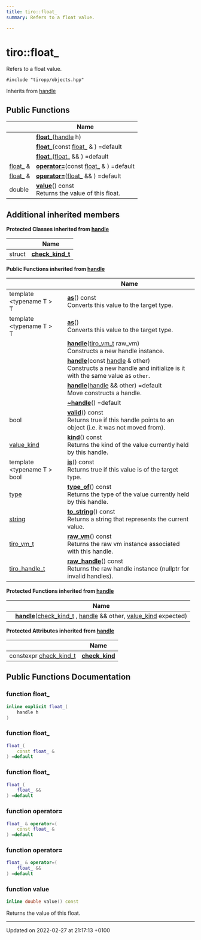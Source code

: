 ```yaml
---
title: tiro::float_
summary: Refers to a float value. 

---
```


# tiro::float_



Refers to a float value. 


`#include "tiropp/objects.hpp"`

Inherits from [handle](/docs/api/classes/classtiro_1_1handle)

## Public Functions

|                | Name           |
| -------------- | -------------- |
| | **[float_](/docs/api/classes/classtiro_1_1float__#function-float-)**([handle](/docs/api/classes/classtiro&#95;1&#95;1handle) h) |
| | **[float_](/docs/api/classes/classtiro_1_1float__#function-float-)**(const [float&#95;](/docs/api/classes/classtiro&#95;1&#95;1float&#95;&#95;) & ) =default |
| | **[float_](/docs/api/classes/classtiro_1_1float__#function-float-)**([float&#95;](/docs/api/classes/classtiro&#95;1&#95;1float&#95;&#95;) && ) =default |
| [float_](/docs/api/classes/classtiro_1_1float__) & | **[operator=](/docs/api/classes/classtiro_1_1float__#function-operator=)**(const [float&#95;](/docs/api/classes/classtiro&#95;1&#95;1float&#95;&#95;) & ) =default |
| [float_](/docs/api/classes/classtiro_1_1float__) & | **[operator=](/docs/api/classes/classtiro_1_1float__#function-operator=)**([float&#95;](/docs/api/classes/classtiro&#95;1&#95;1float&#95;&#95;) && ) =default |
| double | **[value](/docs/api/classes/classtiro_1_1float__#function-value)**() const<br>Returns the value of this float.  |

## Additional inherited members

**Protected Classes inherited from [handle](/docs/api/classes/classtiro_1_1handle)**

|                | Name           |
| -------------- | -------------- |
| struct | **[check_kind_t](/docs/api/classes/structtiro_1_1handle_1_1check__kind__t)**  |

**Public Functions inherited from [handle](/docs/api/classes/classtiro_1_1handle)**

|                | Name           |
| -------------- | -------------- |
| template <typename T \> <br>T | **[as](/docs/api/classes/classtiro_1_1handle#function-as)**() const<br>Converts this value to the target type.  |
| template <typename T \> <br>T | **[as](/docs/api/classes/classtiro_1_1handle#function-as)**()<br>Converts this value to the target type.  |
| | **[handle](/docs/api/classes/classtiro_1_1handle#function-handle)**([tiro&#95;vm&#95;t](/docs/api/files/def&#95;8h#typedef-tiro-vm-t) raw_vm)<br>Constructs a new handle instance.  |
| | **[handle](/docs/api/classes/classtiro_1_1handle#function-handle)**(const [handle](/docs/api/classes/classtiro&#95;1&#95;1handle) & other)<br>Constructs a new handle and initialize is it with the same value as `other`.  |
| | **[handle](/docs/api/classes/classtiro_1_1handle#function-handle)**([handle](/docs/api/classes/classtiro&#95;1&#95;1handle) && other) =default<br>Move constructs a handle.  |
| | **[~handle](/docs/api/classes/classtiro_1_1handle#function-~handle)**() =default |
| bool | **[valid](/docs/api/classes/classtiro_1_1handle#function-valid)**() const<br>Returns true if this handle points to an object (i.e. it was not moved from).  |
| [value_kind](/docs/api/namespaces/namespacetiro#enum-value-kind) | **[kind](/docs/api/classes/classtiro_1_1handle#function-kind)**() const<br>Returns the kind of the value currently held by this handle.  |
| template <typename T \> <br>bool | **[is](/docs/api/classes/classtiro_1_1handle#function-is)**() const<br>Returns true if this value is of the target type.  |
| [type](/docs/api/classes/classtiro_1_1type) | **[type_of](/docs/api/classes/classtiro_1_1handle#function-type-of)**() const<br>Returns the type of the value currently held by this handle.  |
| [string](/docs/api/classes/classtiro_1_1string) | **[to_string](/docs/api/classes/classtiro_1_1handle#function-to-string)**() const<br>Returns a string that represents the current value.  |
| [tiro_vm_t](/docs/api/files/def_8h#typedef-tiro-vm-t) | **[raw_vm](/docs/api/classes/classtiro_1_1handle#function-raw-vm)**() const<br>Returns the raw vm instance associated with this handle.  |
| [tiro_handle_t](/docs/api/files/def_8h#typedef-tiro-handle-t) | **[raw_handle](/docs/api/classes/classtiro_1_1handle#function-raw-handle)**() const<br>Returns the raw handle instance (nullptr for invalid handles).  |

**Protected Functions inherited from [handle](/docs/api/classes/classtiro_1_1handle)**

|                | Name           |
| -------------- | -------------- |
| | **[handle](/docs/api/classes/classtiro_1_1handle#function-handle)**([check&#95;kind&#95;t](/docs/api/classes/structtiro&#95;1&#95;1handle&#95;1&#95;1check&#95;&#95;kind&#95;&#95;t) , [handle](/docs/api/classes/classtiro&#95;1&#95;1handle) && other, [value&#95;kind](/docs/api/namespaces/namespacetiro#enum-value-kind) expected) |

**Protected Attributes inherited from [handle](/docs/api/classes/classtiro_1_1handle)**

|                | Name           |
| -------------- | -------------- |
| constexpr [check&#95;kind&#95;t](/docs/api/classes/structtiro&#95;1&#95;1handle&#95;1&#95;1check&#95;&#95;kind&#95;&#95;t) | **[check_kind](/docs/api/classes/classtiro_1_1handle#variable-check-kind)**  |


## Public Functions Documentation

### function float_

```cpp
inline explicit float_(
    handle h
)
```


### function float_

```cpp
float_(
    const float_ & 
) =default
```


### function float_

```cpp
float_(
    float_ && 
) =default
```


### function operator=

```cpp
float_ & operator=(
    const float_ & 
) =default
```


### function operator=

```cpp
float_ & operator=(
    float_ && 
) =default
```


### function value

```cpp
inline double value() const
```

Returns the value of this float. 

-------------------------------

Updated on 2022-02-27 at 21:17:13 +0100